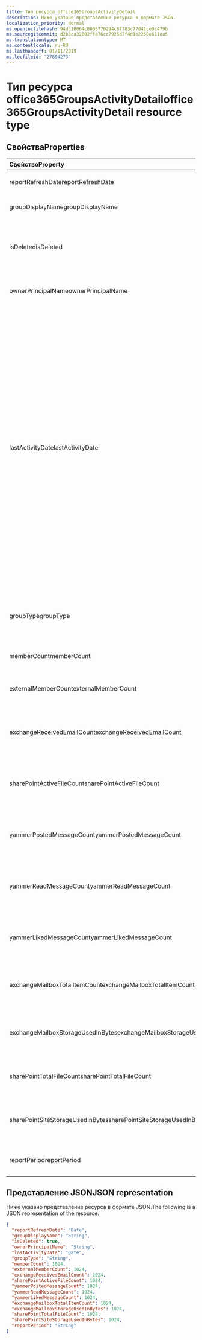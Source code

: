 ```yaml
---
title: Тип ресурса office365GroupsActivityDetail
description: Ниже указано представление ресурса в формате JSON.
localization_priority: Normal
ms.openlocfilehash: 94dc10064c0005770294c8f783c77d41ce0c479b
ms.sourcegitcommit: d2b3ca32602ffa76cc7925d7f4d1e2258e611ea5
ms.translationtype: MT
ms.contentlocale: ru-RU
ms.lasthandoff: 01/11/2019
ms.locfileid: "27894273"
---
```

# <a name="office365groupsactivitydetail-resource-type"></a><span data-ttu-id="023cb-103">Тип ресурса office365GroupsActivityDetail</span><span class="sxs-lookup"><span data-stu-id="023cb-103">office365GroupsActivityDetail resource type</span></span>

## <a name="properties"></a><span data-ttu-id="023cb-104">Свойства</span><span class="sxs-lookup"><span data-stu-id="023cb-104">Properties</span></span>

| <span data-ttu-id="023cb-105">Свойство</span><span class="sxs-lookup"><span data-stu-id="023cb-105">Property</span></span>                          | <span data-ttu-id="023cb-106">Тип</span><span class="sxs-lookup"><span data-stu-id="023cb-106">Type</span></span>    | <span data-ttu-id="023cb-107">Описание</span><span class="sxs-lookup"><span data-stu-id="023cb-107">Description</span></span>                              |
| :-------------------------------- | :------ | ---------------------------------------- |
| <span data-ttu-id="023cb-108">reportRefreshDate</span><span class="sxs-lookup"><span data-stu-id="023cb-108">reportRefreshDate</span></span>                 | <span data-ttu-id="023cb-109">Date</span><span class="sxs-lookup"><span data-stu-id="023cb-109">Date</span></span>    | <span data-ttu-id="023cb-110">Последняя дата контента.</span><span class="sxs-lookup"><span data-stu-id="023cb-110">The latest date of the content.</span></span>          |
| <span data-ttu-id="023cb-111">groupDisplayName</span><span class="sxs-lookup"><span data-stu-id="023cb-111">groupDisplayName</span></span>                  | <span data-ttu-id="023cb-112">Строка</span><span class="sxs-lookup"><span data-stu-id="023cb-112">String</span></span>  | <span data-ttu-id="023cb-113">Отображаемое имя группы.</span><span class="sxs-lookup"><span data-stu-id="023cb-113">The display name of the group.</span></span>           |
| <span data-ttu-id="023cb-114">isDeleted</span><span class="sxs-lookup"><span data-stu-id="023cb-114">isDeleted</span></span>                         | <span data-ttu-id="023cb-115">Логический</span><span class="sxs-lookup"><span data-stu-id="023cb-115">Boolean</span></span> | <span data-ttu-id="023cb-116">Был ли этот пользователь удаленного или программных удалены.</span><span class="sxs-lookup"><span data-stu-id="023cb-116">Whether this user has been deleted or soft deleted.</span></span> |
| <span data-ttu-id="023cb-117">ownerPrincipalName</span><span class="sxs-lookup"><span data-stu-id="023cb-117">ownerPrincipalName</span></span>                | <span data-ttu-id="023cb-118">Строка</span><span class="sxs-lookup"><span data-stu-id="023cb-118">String</span></span>  | <span data-ttu-id="023cb-119">Имя участника группы владельца.</span><span class="sxs-lookup"><span data-stu-id="023cb-119">The group owner principal name.</span></span>          |
| <span data-ttu-id="023cb-120">lastActivityDate</span><span class="sxs-lookup"><span data-stu-id="023cb-120">lastActivityDate</span></span>                  | <span data-ttu-id="023cb-121">Date</span><span class="sxs-lookup"><span data-stu-id="023cb-121">Date</span></span>    | <span data-ttu-id="023cb-122">Дата последнего действия для следующих сценариев: групповой полученных почтового ящика электронной почты; пользователю просматривать, редактировать, общих или синхронизирован файлы в библиотеке документов SharePoint. пользователь просматривает страницы SharePoint; пользователь учтена, чтение или оцененных сообщений в группах Yammer.</span><span class="sxs-lookup"><span data-stu-id="023cb-122">The last activity date for the following scenarios:  group mailbox received email; user viewed, edited, shared, or synced files in SharePoint document library; user viewed SharePoint pages; user posted, read, or liked messages in Yammer groups.</span></span> |
| <span data-ttu-id="023cb-123">groupType</span><span class="sxs-lookup"><span data-stu-id="023cb-123">groupType</span></span>                         | <span data-ttu-id="023cb-124">Строка</span><span class="sxs-lookup"><span data-stu-id="023cb-124">String</span></span>  | <span data-ttu-id="023cb-125">Тип группы.</span><span class="sxs-lookup"><span data-stu-id="023cb-125">The group type.</span></span> <span data-ttu-id="023cb-126">Возможные значения: **Public** или **Private**.</span><span class="sxs-lookup"><span data-stu-id="023cb-126">Possible values are: **Public** or **Private**.</span></span> |
| <span data-ttu-id="023cb-127">memberCount</span><span class="sxs-lookup"><span data-stu-id="023cb-127">memberCount</span></span>                       | <span data-ttu-id="023cb-128">Int64</span><span class="sxs-lookup"><span data-stu-id="023cb-128">Int64</span></span>   | <span data-ttu-id="023cb-129">Счетчик членов группы.</span><span class="sxs-lookup"><span data-stu-id="023cb-129">The group member count.</span></span>                  |
| <span data-ttu-id="023cb-130">externalMemberCount</span><span class="sxs-lookup"><span data-stu-id="023cb-130">externalMemberCount</span></span>               | <span data-ttu-id="023cb-131">Int64</span><span class="sxs-lookup"><span data-stu-id="023cb-131">Int64</span></span>   | <span data-ttu-id="023cb-132">Счетчик внешнего участника группы.</span><span class="sxs-lookup"><span data-stu-id="023cb-132">The group external member count.</span></span>         |
| <span data-ttu-id="023cb-133">exchangeReceivedEmailCount</span><span class="sxs-lookup"><span data-stu-id="023cb-133">exchangeReceivedEmailCount</span></span>        | <span data-ttu-id="023cb-134">Int64</span><span class="sxs-lookup"><span data-stu-id="023cb-134">Int64</span></span>   | <span data-ttu-id="023cb-135">Число электронной почты, полученных почтового ящика группы.</span><span class="sxs-lookup"><span data-stu-id="023cb-135">The number of email that the group mailbox received.</span></span> |
| <span data-ttu-id="023cb-136">sharePointActiveFileCount</span><span class="sxs-lookup"><span data-stu-id="023cb-136">sharePointActiveFileCount</span></span>         | <span data-ttu-id="023cb-137">Int64</span><span class="sxs-lookup"><span data-stu-id="023cb-137">Int64</span></span>   | <span data-ttu-id="023cb-138">Число активных файлов на сайте группы SharePoint.</span><span class="sxs-lookup"><span data-stu-id="023cb-138">The number of active files in SharePoint Group site.</span></span> |
| <span data-ttu-id="023cb-139">yammerPostedMessageCount</span><span class="sxs-lookup"><span data-stu-id="023cb-139">yammerPostedMessageCount</span></span>          | <span data-ttu-id="023cb-140">Int64</span><span class="sxs-lookup"><span data-stu-id="023cb-140">Int64</span></span>   | <span data-ttu-id="023cb-141">Число сообщений, помещенных в группы Yammer.</span><span class="sxs-lookup"><span data-stu-id="023cb-141">The number of messages posted to Yammer groups.</span></span> |
| <span data-ttu-id="023cb-142">yammerReadMessageCount</span><span class="sxs-lookup"><span data-stu-id="023cb-142">yammerReadMessageCount</span></span>            | <span data-ttu-id="023cb-143">Int64</span><span class="sxs-lookup"><span data-stu-id="023cb-143">Int64</span></span>   | <span data-ttu-id="023cb-144">Количество сообщений, ознакомьтесь с разделом в группы Yammer.</span><span class="sxs-lookup"><span data-stu-id="023cb-144">The number of messages read in Yammer groups.</span></span> |
| <span data-ttu-id="023cb-145">yammerLikedMessageCount</span><span class="sxs-lookup"><span data-stu-id="023cb-145">yammerLikedMessageCount</span></span>           | <span data-ttu-id="023cb-146">Int64</span><span class="sxs-lookup"><span data-stu-id="023cb-146">Int64</span></span>   | <span data-ttu-id="023cb-147">Количество сообщений, оцененных в группах Yammer.</span><span class="sxs-lookup"><span data-stu-id="023cb-147">The number of messages liked in Yammer groups.</span></span> |
| <span data-ttu-id="023cb-148">exchangeMailboxTotalItemCount</span><span class="sxs-lookup"><span data-stu-id="023cb-148">exchangeMailboxTotalItemCount</span></span>     | <span data-ttu-id="023cb-149">Int64</span><span class="sxs-lookup"><span data-stu-id="023cb-149">Int64</span></span>   | <span data-ttu-id="023cb-150">Количество элементов в почтовом ящике группы.</span><span class="sxs-lookup"><span data-stu-id="023cb-150">The number of items in the group mailbox.</span></span> |
| <span data-ttu-id="023cb-151">exchangeMailboxStorageUsedInBytes</span><span class="sxs-lookup"><span data-stu-id="023cb-151">exchangeMailboxStorageUsedInBytes</span></span> | <span data-ttu-id="023cb-152">Int64</span><span class="sxs-lookup"><span data-stu-id="023cb-152">Int64</span></span>   | <span data-ttu-id="023cb-153">Хранения, используемый для почтового ящика группы.</span><span class="sxs-lookup"><span data-stu-id="023cb-153">The storage used of the group mailbox.</span></span>   |
| <span data-ttu-id="023cb-154">sharePointTotalFileCount</span><span class="sxs-lookup"><span data-stu-id="023cb-154">sharePointTotalFileCount</span></span>          | <span data-ttu-id="023cb-155">Int64</span><span class="sxs-lookup"><span data-stu-id="023cb-155">Int64</span></span>   | <span data-ttu-id="023cb-156">Общее число файлов на сайте группы SharePoint.</span><span class="sxs-lookup"><span data-stu-id="023cb-156">The total number of files in SharePoint Group site.</span></span> |
| <span data-ttu-id="023cb-157">sharePointSiteStorageUsedInBytes</span><span class="sxs-lookup"><span data-stu-id="023cb-157">sharePointSiteStorageUsedInBytes</span></span>  | <span data-ttu-id="023cb-158">Int64</span><span class="sxs-lookup"><span data-stu-id="023cb-158">Int64</span></span>   | <span data-ttu-id="023cb-159">Хранилище, используемое сайта группы SharePoint.</span><span class="sxs-lookup"><span data-stu-id="023cb-159">The storage used by SharePoint Group site.</span></span> |
| <span data-ttu-id="023cb-160">reportPeriod</span><span class="sxs-lookup"><span data-stu-id="023cb-160">reportPeriod</span></span>                      | <span data-ttu-id="023cb-161">Строка</span><span class="sxs-lookup"><span data-stu-id="023cb-161">String</span></span>  | <span data-ttu-id="023cb-162">Количество дней, на которое отчета.</span><span class="sxs-lookup"><span data-stu-id="023cb-162">The number of days the report covers.</span></span>    |

## <a name="json-representation"></a><span data-ttu-id="023cb-163">Представление JSON</span><span class="sxs-lookup"><span data-stu-id="023cb-163">JSON representation</span></span>

<span data-ttu-id="023cb-164">Ниже указано представление ресурса в формате JSON.</span><span class="sxs-lookup"><span data-stu-id="023cb-164">The following is a JSON representation of the resource.</span></span>

<!-- {
  "blockType": "resource",
  "@odata.type": "microsoft.graph.office365GroupsActivityDetail"
} -->

```json
{
  "reportRefreshDate": "Date", 
  "groupDisplayName": "String", 
  "isDeleted": true, 
  "ownerPrincipalName": "String", 
  "lastActivityDate": "Date", 
  "groupType": "String", 
  "memberCount": 1024, 
  "externalMemberCount": 1024, 
  "exchangeReceivedEmailCount": 1024, 
  "sharePointActiveFileCount": 1024, 
  "yammerPostedMessageCount": 1024, 
  "yammerReadMessageCount": 1024, 
  "yammerLikedMessageCount": 1024, 
  "exchangeMailboxTotalItemCount": 1024, 
  "exchangeMailboxStorageUsedInBytes": 1024, 
  "sharePointTotalFileCount": 1024, 
  "sharePointSiteStorageUsedInBytes": 1024, 
  "reportPeriod": "String"
}
```
